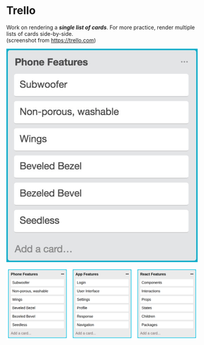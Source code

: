# Trello  

Work on rendering a ***single list of cards***. For more practice, render multiple lists
of cards side-by-side.  
(screenshot from https://trello.com)  

![Sample Trello list of cards](trello.png)

![Multiple list of cards](trello-new.png)